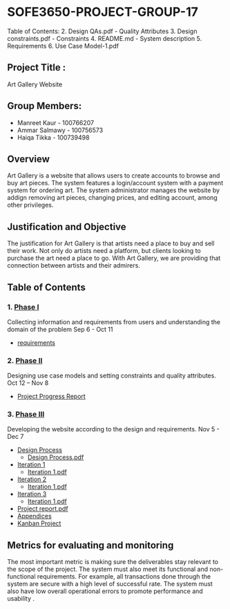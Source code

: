 # SOFE3650-PROJECT-GROUP-17

Table of Contents:
2. Design QAs.pdf - Quality Attributes
3. Design constraints.pdf - Constraints
4. README.md - System description
5. Requirements 
6. Use Case Model-1.pdf

## Project Title :
Art Gallery Website 

## Group Members:
* Manreet Kaur - 100766207 
* Ammar Salmawy - 100756573
* Haiqa Tikka - 100739498

## Overview
Art Gallery is a website that allows users to create accounts to browse and buy art pieces.
The system features a login/account system with a payment system for ordering art.
The system administrator manages the website by addign removing art pieces, changing prices, and editing account, among other privileges.

## Justification and Objective
The justification for Art Gallery is that artists need a place to buy and sell their work. Not only do artists need a platform, but clients looking to purchase the art need a place to go.
With Art Gallery, we are providing that connection between artists and their admirers.

## Table of Contents

### 1. [Phase I](https://github.com/manreett/SOFE3650-PROJECT-GROUP-17/tree/main/Phase%201)
Collecting information and requirements from users and understanding the domain of the problem Sep 6 - Oct 11
  * [requirements](https://github.com/manreett/SOFE3650-PROJECT-GROUP-17/blob/main/Phase%201/Requirements.pdf)
### 2. [Phase II](https://github.com/manreett/SOFE3650-PROJECT-GROUP-17/tree/main/Phase%202)
Designing use case models and setting constraints and quality attributes. Oct 12 – Nov 8
  * [Project Progress Report](https://github.com/manreett/SOFE3650-PROJECT-GROUP-17/blob/main/Phase%202/Project%20Progress%20Report%20.pdf)
### 3. [Phase III](https://github.com/manreett/SOFE3650-PROJECT-GROUP-17/tree/main/Phase%203)
Developing the website according to the design and requirements. Nov 5 - Dec 7
* [Design Process](https://github.com/manreett/SOFE3650-PROJECT-GROUP-17/tree/main/Phase%203/Design%20Process)
     * [Design Process.pdf](https://github.com/manreett/SOFE3650-PROJECT-GROUP-17/blob/main/Phase%203/Design%20Process/Design%20Process.pdf)
* [Iteration 1](https://github.com/manreett/SOFE3650-PROJECT-GROUP-17/tree/main/Phase%203/Iteration%201)
     * [Iteration 1.pdf](https://github.com/manreett/SOFE3650-PROJECT-GROUP-17/blob/main/Phase%203/Iteration%201/Iteration%201.pdf)
* [Iteration 2](https://github.com/manreett/SOFE3650-PROJECT-GROUP-17/tree/main/Phase%203/Iteration%202)
     * [Iteration 1.pdf](https://github.com/manreett/SOFE3650-PROJECT-GROUP-17/blob/main/Phase%203/Iteration%202/Iteration%202.pdf)
* [Iteration 3](https://github.com/manreett/SOFE3650-PROJECT-GROUP-17/tree/main/Phase%203/Iteration%203)
     * [Iteration 1.pdf](https://github.com/manreett/SOFE3650-PROJECT-GROUP-17/blob/main/Phase%203/Iteration%203/Iteration%203.pdf)
* [Project report.pdf](https://github.com/manreett/SOFE3650-PROJECT-GROUP-17/blob/main/Phase%203/Art%20Gallery%20Webiste%20-Project%20Report.pdf)
* [Appendices](https://github.com/manreett/SOFE3650-PROJECT-GROUP-17/tree/main/Phase%203/Appendices)
* [Kanban Project](https://github.com/manreett/SOFE3650-PROJECT-GROUP-17/projects/1)
## Metrics for evaluating and monitoring
The most important metric is making sure the deliverables stay relevant to the scope of the project. 
The system must also meet its functional and non-functional requirements. For example, all transactions done through the system are secure with a high level of successful rate. 
The system must also have low overall operational errors to promote performance and usability .
